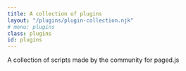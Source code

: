 ```yaml
---
title: A collection of plugins
layout: "/plugins/plugin-collection.njk"
# menu: plugins
class: plugins
id: plugins
---
```


A collection of scripts made by the community for paged.js


